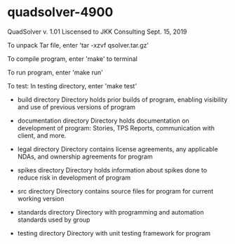 # quadsolver-4900

QuadSolver v. 1.01
Liscensed to JKK Consulting Sept. 15, 2019

To unpack Tar file, enter 'tar -xzvf qsolver.tar.gz'

To compile program, enter 'make' to terminal

To run program, enter 'make run'

To test: In testing directory, enter 'make test'



- build directory
  Directory holds prior builds of program, enabling visibility and use of previous versions of program

- documentation directory
  Directory holds documentation on development of program: Stories, TPS Reports, communication with client, and more.

- legal directory
  Directory contains license agreements, any applicable NDAs, and ownership agreements for program 

- spikes directory
  Directory holds information about spikes done to reduce risk in development of program

- src directory
  Directory contains source files for program for current working version

- standards directory
  Directory with programming and automation standards used by group

- testing directory
  Directory with unit testing framework for program
